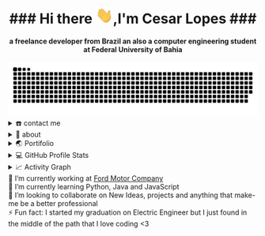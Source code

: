<div align="center">
<h1 align="center">### Hi there <img width="35" src="https://github.com/1999AZZAR/1999AZZAR/blob/main/resources/img/waving.gif">,I'm Cesar Lopes ###</h1>
<h4 align="center">a freelance developer from Brazil an also a computer engineering student at Federal University of Bahia</h4>
</div>

<div align="center">
  <a href="#">
  <img  src="https://github.com/1999AZZAR/1999AZZAR/blob/main/resources/img/grid-snake.svg"
       alt="snake" /></a>
</div>

<details>
  <summary>☎️ contact me</summary>
<div>
  <samp>
    <h2 align="center">😎 you can reach me by:</h2>
    <p align="center">
      <br/>
      <a href="https://www.linkedin.com/in/julioclopes32/" target="blank"><img align="center"
         src="https://img.shields.io/badge/linkedin-%231DA1F2.svg?style=for-the-badge&logo=linkedin&logoColor=white"
         alt="Linkedin" height="30"/></a>
      <a href="https://julioclopes32@gmail.com" target="blank"><img align="center"
         src="https://img.shields.io/badge/gmail-EA4335.svg?style=for-the-badge&logo=gmail&logoColor=white"
         alt="Gmail" height="30"/></a>
    </p>
  <p align="center">
      <a href="https://wa.me/+5571993754798" target="blank"><img align="center"
         src="https://img.shields.io/badge/whatsapp-4B7F1.svg?style=for-the-badge&logo=whatsapp&logoColor=white"
         alt="azzar" height="30"/></a>
      <br>
    </p>
  </samp>
</div>
</details>

<details>
  <summary>🧮 about</summary>
<div>
<h2 align="center">🧮 About this Account</h2>
 <p align="center">
  <a href="github.com/julioclopes32" target="blank"><img align="center" 
     src="https://badges.pufler.dev/visits/julioclopes32/julioclopes32?style=for-the-badge&color=e74c3c&logo=github&label=Spying+Counter"
     alt="spying counter" /></a>
  <a href="github.com/julioclopes32" target="blank"><img align="center" 
     src="https://badges.pufler.dev/years/julioclopes32/?style=for-the-badge&color=27a4fb&logo=github&label=Account+Age"
     alt="account age" /></a>
  </p>
  <p align="center">
  <a href="github.com/julioclopes32" target="blank"><img align="center" 
     src="https://badges.pufler.dev/updated/julioclopes32/julioclopes32?style=for-the-badge&color=ff00b4&logo=github&label=Profile+Updated"
     alt="updated" /></a>
  <a href="github.com/julioclopes32" target="blank"><img align="center" 
     src="https://badges.pufler.dev/repos/julioclopes32/?style=for-the-badge&color=251ee7&logo=github&label=Public+Repos"
     alt="repos" /></a>
 </p>
</div>
</details>

<details>
  <summary>🌏 Portifolio</summary>
<div>

</div>

</details>

<details> 
  <summary>💻 GitHub Profile Stats</summary>
  <div>
    <h2 align="center"> 📊 Github stats </h2>
      <br/>
        <p align="center">
          <a href="https://github.com/1999AZZAR/">
          <img src="https://github-readme-stats.vercel.app/api/top-langs/?username=julioclopes32&langs_count=6&theme=gruvbox&layout=compact&hide_border=true" alt="julioclopes32 :: Top Langs" /></a>
        </p>
        <p align="center">
          <a href="https://github.com/julioclopes32/">
          <img width="49.5%" src="https://github-readme-stats.vercel.app/api?username=julioclopes32&show_icons=true&theme=gruvbox&hide_border=true" />
          <img width="49.5%" src="https://github-readme-streak-stats.herokuapp.com/?user=julioclopes32&theme=gruvbox&hide_border=true" />
          </a>
       </p>
     <br>
  </div>    
</details>

<details>
  <summary>📈 Activity Graph</summary>
  <br/>
  <h2 align="center"> my current activity </h2>
<a href="https://github.com/ashutosh00710/github-readme-activity-graph"><img alt="azzar's Activity Graph" src="https://activity-graph.herokuapp.com/graph/?username=julioclopes32&bg_color=000&color=fff&line=00E676&point=fff&hide_border=true" /></a>
</details>

<summary>🔭 I’m currently working at <a href="https://www.linkedin.com/company/ford-motor-company/mycompany/verification/">Ford Motor Company</a></summary>
<summary>🌱 I’m currently learning Python, Java and JavaScript</summary>
<summary>👯 I’m looking to collaborate on New Ideas, projects and anything that make-me be a better professional</summary>
<summary>⚡ Fun fact: I started my graduation on Electric Engineer but I just found in the middle of the path that I love coding <3 </summary>
</br>
</br>

